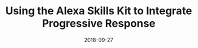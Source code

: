 ---
date: 2018-09-27
title: Using the Alexa Skills Kit to Integrate Progressive Response
video_id: xqzhNSXUvDw
description: Keep users engaged with Progressive Response API.
categories:
  - Amazon-Alexa
resources:
  - name: Source code
    link: https://github.com/skilltemplates/
  - name: Dabble Lab
    link: https://dabblelab.com
type: Video
set: skill-templates
set_order: 88
---